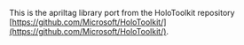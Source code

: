 This is the apriltag library port from the HoloToolkit repository [https://github.com/Microsoft/HoloToolkit/](https://github.com/Microsoft/HoloToolkit/).